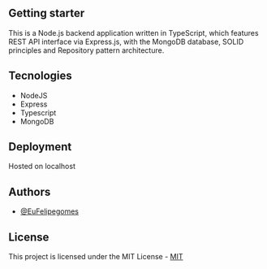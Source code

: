 
## Getting starter

 This is a Node.js backend application written in TypeScript, which features REST API interface via Express.js, with the MongoDB database, SOLID principles and Repository pattern architecture.
## Tecnologies

- NodeJS
- Express
- Typescript
- MongoDB

## Deployment
Hosted on localhost

## Authors

- [@EuFelipegomes](https://www.github.com/EuFelipegomes)


## License

This project is licensed under the MIT License - [MIT](https://choosealicense.com/licenses/mit/)





